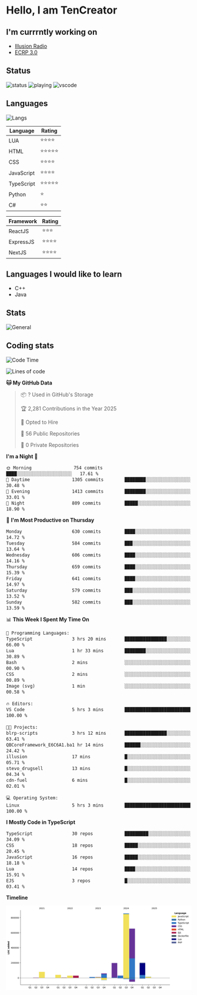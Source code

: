 # Hello, I am TenCreator

## I'm currrntly working on
- [Illusion Radio](https://illusionradio.co.uk/)
- [ECRP 3.0](http://github.com/Emerald-Coast-Roleplay/)

## Status
![status](https://api.statusbadges.me/badge/status/518334475038359555?simple=true&style=for-the-badge)
![playing](https://api.statusbadges.me/badge/playing/518334475038359555?style=for-the-badge)
![vscode](https://api.statusbadges.me/badge/vscode/518334475038359555?style=for-the-badge)

## Languages
![Langs](https://github-readme-stats.vercel.app/api/top-langs/?username=tencreator&layout=compact&theme=radical)


|Language|Rating|
|--------|------|
|LUA|⭐️⭐️⭐️⭐️|
|HTML|⭐️⭐️⭐️⭐️⭐️|
|CSS|⭐️⭐️⭐️⭐️|
|JavaScript|⭐️⭐️⭐️⭐️|
|TypeScript|⭐️⭐️⭐️⭐️⭐️|
|Python|⭐️|
|C#|⭐️⭐️ |

|Framework|Rating|
|--------|------|
|ReactJS|⭐️⭐️⭐|
|ExpressJS|⭐️⭐️⭐️⭐️|
|NextJS|⭐️⭐️⭐⭐️|

## Languages I would like to learn
- C++
- Java

## Stats
![General](https://github-readme-stats.vercel.app/api?username=tencreator&show_icons=true&theme=radical)

## Coding stats

<!--START_SECTION:waka-->
![Code Time](http://img.shields.io/badge/Code%20Time-540%20hrs%2044%20mins-blue)

![Lines of code](https://img.shields.io/badge/From%20Hello%20World%20I%27ve%20Written-2.2%20million%20lines%20of%20code-blue)

**🐱 My GitHub Data** 

> 📦 ? Used in GitHub's Storage 
 > 
> 🏆 2,281 Contributions in the Year 2025
 > 
> 💼 Opted to Hire
 > 
> 📜 56 Public Repositories 
 > 
> 🔑 0 Private Repositories 
 > 
**I'm a Night 🦉** 

```text
🌞 Morning                754 commits         ████░░░░░░░░░░░░░░░░░░░░░   17.61 % 
🌆 Daytime                1305 commits        ████████░░░░░░░░░░░░░░░░░   30.48 % 
🌃 Evening                1413 commits        ████████░░░░░░░░░░░░░░░░░   33.01 % 
🌙 Night                  809 commits         █████░░░░░░░░░░░░░░░░░░░░   18.90 % 
```
📅 **I'm Most Productive on Thursday** 

```text
Monday                   630 commits         ████░░░░░░░░░░░░░░░░░░░░░   14.72 % 
Tuesday                  584 commits         ███░░░░░░░░░░░░░░░░░░░░░░   13.64 % 
Wednesday                606 commits         ████░░░░░░░░░░░░░░░░░░░░░   14.16 % 
Thursday                 659 commits         ████░░░░░░░░░░░░░░░░░░░░░   15.39 % 
Friday                   641 commits         ████░░░░░░░░░░░░░░░░░░░░░   14.97 % 
Saturday                 579 commits         ███░░░░░░░░░░░░░░░░░░░░░░   13.52 % 
Sunday                   582 commits         ███░░░░░░░░░░░░░░░░░░░░░░   13.59 % 
```


📊 **This Week I Spent My Time On** 

```text
💬 Programming Languages: 
TypeScript               3 hrs 20 mins       ████████████████░░░░░░░░░   66.00 % 
Lua                      1 hr 33 mins        ████████░░░░░░░░░░░░░░░░░   30.89 % 
Bash                     2 mins              ░░░░░░░░░░░░░░░░░░░░░░░░░   00.90 % 
CSS                      2 mins              ░░░░░░░░░░░░░░░░░░░░░░░░░   00.89 % 
Image (svg)              1 min               ░░░░░░░░░░░░░░░░░░░░░░░░░   00.58 % 

🔥 Editors: 
VS Code                  5 hrs 3 mins        █████████████████████████   100.00 % 

🐱‍💻 Projects: 
blrp-scripts             3 hrs 12 mins       ████████████████░░░░░░░░░   63.41 % 
QBCoreFramework_E6C6A1.ba1 hr 14 mins        ██████░░░░░░░░░░░░░░░░░░░   24.42 % 
illusion                 17 mins             █░░░░░░░░░░░░░░░░░░░░░░░░   05.71 % 
stevo_drugsell           13 mins             █░░░░░░░░░░░░░░░░░░░░░░░░   04.34 % 
cdn-fuel                 6 mins              █░░░░░░░░░░░░░░░░░░░░░░░░   02.01 % 

💻 Operating System: 
Linux                    5 hrs 3 mins        █████████████████████████   100.00 % 
```

**I Mostly Code in TypeScript** 

```text
TypeScript               30 repos            █████████░░░░░░░░░░░░░░░░   34.09 % 
CSS                      18 repos            █████░░░░░░░░░░░░░░░░░░░░   20.45 % 
JavaScript               16 repos            █████░░░░░░░░░░░░░░░░░░░░   18.18 % 
Lua                      14 repos            ████░░░░░░░░░░░░░░░░░░░░░   15.91 % 
EJS                      3 repos             █░░░░░░░░░░░░░░░░░░░░░░░░   03.41 % 
```



**Timeline**

![Lines of Code chart](https://raw.githubusercontent.com/tencreator/tencreator/main/assets/bar_graph.png)


<!--END_SECTION:waka-->
